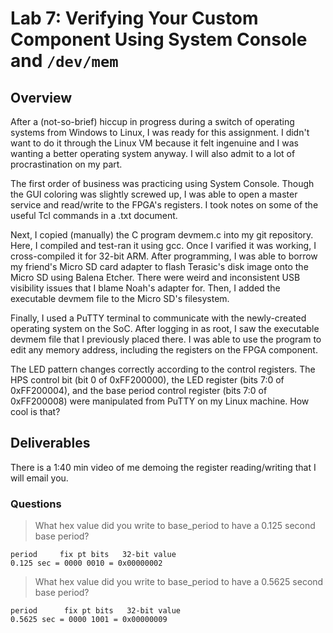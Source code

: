 # Lab 7: Verifying Your Custom Component Using System Console and `/dev/mem`

## Overview
After a (not-so-brief) hiccup in progress during a switch of operating systems from Windows to Linux, I was ready for
this assignment. I didn't want to do it through the Linux VM because it felt ingenuine and I was wanting a better
operating system anyway. I will also admit to a lot of procrastination on my part.

The first order of business was practicing using System Console. Though the GUI coloring was slightly screwed up, I
was able to open a master service and read/write to the FPGA's registers. I took notes on some of the useful Tcl
commands in a .txt document.

Next, I copied (manually) the C program devmem.c into my git repository. Here, I compiled and test-ran it using gcc.
Once I varified it was working, I cross-compiled it for 32-bit ARM. After programming, I was able to borrow my
friend's Micro SD card adapter to flash Terasic's disk image onto the Micro SD using Balena Etcher. There were weird
and inconsistent USB visibility issues that I blame Noah's adapter for. Then, I added the executable devmem file to
the Micro SD's filesystem.

Finally, I used a PuTTY terminal to communicate with the newly-created operating system on the SoC. After logging in
as root, I saw the executable devmem file that I previously placed there. I was able to use the program to edit any
memory address, including the registers on the FPGA component.

The LED pattern changes correctly according to the control registers. The HPS control bit (bit 0 of 0xFF200000), the
LED register (bits 7:0 of 0xFF200004), and the base period control register (bits 7:0 of 0xFF200008) were manipulated
from PuTTY on my Linux machine. How cool is that?

## Deliverables
There is a 1:40 min video of me demoing the register reading/writing that I will email you.

### Questions 

> What hex value did you write to base_period to have a 0.125 second base period?

    period     fix pt bits   32-bit value
    0.125 sec = 0000 0010 = 0x00000002

> What hex value did you write to base_period to have a 0.5625 second base period? 

    period      fix pt bits   32-bit value
    0.5625 sec = 0000 1001 = 0x00000009

